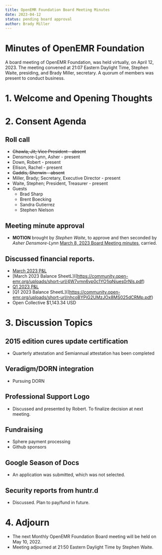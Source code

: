 ```yaml
---
title: OpenEMR Foundation Board Meeting Minutes
date: 2023-04-12
status: pending board approval
author: Brady Miller
---
```


# Minutes of OpenEMR Foundation

A board meeting of OpenEMR Foundation, was held virtually, on April 12, 2023. The meeting
convened at 21:07 Eastern Daylight Time, Stephen Waite, presiding, and Brady Miller, secretary.
A quorum of members was present to conduct business.

# 1. Welcome and Opening Thoughts

# 2. Consent Agenda
## Roll call
  - ~~Chawla, Jit; Vice President - absent~~
  - Densmore-Lynn, Asher - present
  - Down, Robert - present
  - Ellison, Rachel - present
  - ~~Gaddis, Sherwin - absent~~
  - Miller, Brady; Secretary, Executive Director - present
  - Waite, Stephen; President, Treasurer - present
  - Guests
    - Brad Sharp
    - Brent Boecking
    - Sandra Gutierrez
    - Stephen Nielson
## Meeting minute approval
  - **MOTION** brought by _Stephen Waite_, to approve and then seconded by _Asher Densmore-Lynn_ [March 8, 2023 Board Meeting minutes](https://github.com/openemr/foundation-minutes/blob/master/2023-03-08-Board.md), carried.
## Discussed financial reports.
  - [March 2023 P&L](https://community.open-emr.org/uploads/short-url/glrajLaek5wMRVlpNM1TTu4G8Dr.pdf)
  - [March 2023 Balance SheetL]((https://community.open-emr.org/uploads/short-url/4W7vmn6vp0c1YO1iqNiues0rNls.pdf)
  - [Q1 2023 P&L](https://community.open-emr.org/uploads/short-url/qJ0NQdXMdr5VxEamFl0nIVYdxp2.pdf)
  - [Q1 2023 Balance SheetL]((https://community.open-emr.org/uploads/short-url/nhcoBYPiG2UMzJOx8MS025dCRMp.pdf)
  - Open Collective $1,143.34 USD

# 3. Discussion Topics

## 2015 edition cures update certification
  - Quarterly attestation and Semiannual attestation has been completed

## Veradigm/DORN integration
  - Pursuing DORN
  
## Professional Support Logo
  - Discussed and presented by Robert. To finalize decision at next meeting.

## Fundraising
  - Sphere payment processing
  - Github sponsors

## Google Season of Docs
  - An application was submitted, which was not selected.

## Security reports from huntr.d
  - Discussed. Plan to pay/fund in future.

# 4. Adjourn
  - The next Monthly OpenEMR Foundation Board meeting will be held on May 10, 2022.
  - Meeting adjourned at 21:50 Eastern Daylight Time by Stephen Waite.
  
